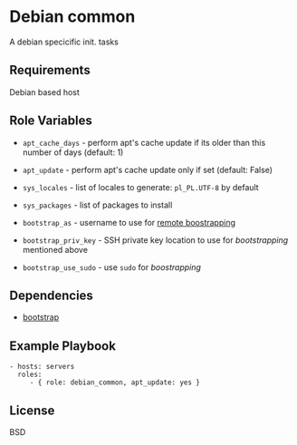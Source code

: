 Debian common
=============

A debian specicific init. tasks

Requirements
------------

Debian based host

Role Variables
--------------

- `apt_cache_days` - perform apt's cache update if its older than this number of days (default: 1)
- `apt_update` - perform apt's cache update only if set (default: False)

- `sys_locales` - list of locales to generate: `pl_PL.UTF-8` by default
- `sys_packages` - list of packages to install
- `bootstrap_as` - username to use for [remote boostrapping](https://github.com/kkoralsky/ansible_bootstrap.git)
- `bootstrap_priv_key` - SSH private key location to use for *bootstrapping* mentioned above
- `bootstrap_use_sudo` - use `sudo` for *boostrapping*

Dependencies
------------

- [bootstrap](https://github.com/kkoralsky/ansible_bootstrap.git)

Example Playbook
----------------

    - hosts: servers
      roles:
         - { role: debian_common, apt_update: yes }

License
-------

BSD
